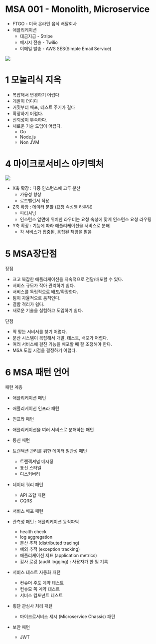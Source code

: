 # MSA 001 - Monolith, Microservice

- FTGO - 미국 온라인 음식 배달회사
- 애플리케이션
  - 대금지급 - Stripe
  - 메시지 전송 - Twilio
  - 이메일 발송 - AWS SES(Simple Email Service)

![](https://i.ibb.co/2gkDx9L/image.png)



# 1 모놀리식 지옥

- 복잡해서 변경하기 어렵다
- 개발이 더디다
- 커밋부터 배포, 테스트 주기가 길다
- 확장하기 어렵다.
- 신뢰성이 부족하다.
- 새로운 기술 도입이 어렵다.
  - Go
  - Node.js
  - Non JVM



# 4 마이크로서비스 아키텍처

![](https://i.ibb.co/ftzjZct/image.png)

- X축 확장 : 다중 인스턴스에 고루 분산
  - 가용성 향상
  - 로드밸런서 적용
- Z축 확장 : 데이터 분할 (요청 속성별 라우팅)
  - 파티셔닝
  - 인스턴스 앞면에 위치한 라우터는 요청 속성에 맞게 인스턴스 요청 라우팅
- Y축 확장 : 기능에 따라 애플리케이션을 서비스로 분해
  - 각 서비스가 집중된, 응집된 책임을 맡음

# 5 MSA장단점

장점

- 크고 복잡한 애플리케이션을 지속적으로 전달/배포할 수 있다.
- 서비스 규모가 작아 관리하기 쉽다.
- 서비스를 독립적으로 배포/확장한다.
- 팀이 자율적으로 움직인다.
- 결함 격리가 쉽다.
- 새로운 기술을 실험하고 도입하기 쉽다.

단점

- 딱 맞는 서비서를 찾기 어렵다.
- 분산 시스템이 복잡해서 개발, 테스트, 배포가 어렵다.
- 여러 서비스에 걸친 기능을 배포할 때 잘 조정해야 한다.
- MSA 도입 시점을 결정하기 어렵다.

# 6 MSA 패턴 언어

패턴 계층

- 애플리케이션 패턴
- 애플리케이션 인프라 패턴
- 인프라 패턴

- 애플리케이션을 여러 서비스로 분해하는 패턴
- 통신 패턴
- 트랜잭션 관리를 위한 데이터 일관성 패턴
  - 트랜잭셔널 메시징
  - 통신 스타일
  - 디스커버리
- 데이터 쿼리 패턴
  - API 조합 패턴
  - CQRS
- 서비스 배포 패턴
- 관측성 패턴 : 애플리케이션 동작파악
  - health check
  - log aggregation
  - 분산 추적 (distributed tracing)
  - 예외 추적 (exception tracking)
  - 애플리케이션 지표 (application metrics)
  - 감사 로깅 (audit logging) : 사용자가 한 일 기록
- 서비스 테스트 자동화 패턴
  - 컨슈머 주도 계약 테스트
  - 컨슈모 쪽 계약 테스트
  - 서비스 컴포넌트 테스트
- 횡단 관심사 처리 패턴
  - 마이크로서비스 섀시 (Microservice Chassis) 패턴
- 보안 패턴
  - JWT









